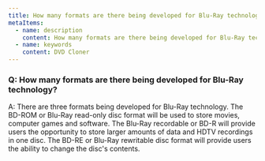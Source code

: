 ```yaml
---
title: How many formats are there being developed for Blu-Ray technology?
metaItems:
  - name: description
    content: How many formats are there being developed for Blu-Ray technology?
  - name: keywords
    content: DVD Cloner
---
```


### Q: How many formats are there being developed for Blu-Ray technology?

A:
There are three formats being developed for Blu-Ray technology. The BD-ROM or Blu-Ray read-only disc format will be used to store movies, computer games and software. The Blu-Ray recordable or BD-R will provide users the opportunity to store larger amounts of data and HDTV recordings in one disc. The BD-RE or Blu-Ray rewritable disc format will provide users the ability to change the disc's contents.
